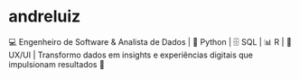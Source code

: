 # andreluiz
💻 Engenheiro de Software &amp; Analista de Dados | 🐍 Python | 🗄️ SQL | 📊 R | 🎨 UX/UI | Transformo dados em insights e experiências digitais que impulsionam resultados 🚀
